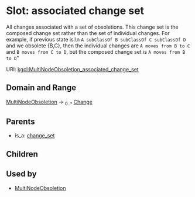 
# Slot: associated change set


All changes associated with a set of obsoletions. This change set is the composed change set rather than the set of individual changes. For example, if previous state is:\n  `A subClassOf B subClassOf C subClassOf D` and we obsolete {B,C}, then the individual changes are `A moves from B to C` and `B moves from C to D`, but the composed change set is `A moves from B to D`"

URI: [kgcl:MultiNodeObsoletion_associated_change_set](http://w3id.org/kgcl/MultiNodeObsoletion_associated_change_set)


## Domain and Range

[MultiNodeObsoletion](MultiNodeObsoletion.md) &#8594;  <sub>0..\*</sub> [Change](Change.md)

## Parents

 *  is_a: [change_set](change_set.md)

## Children


## Used by

 * [MultiNodeObsoletion](MultiNodeObsoletion.md)
